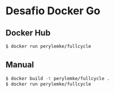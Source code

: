 # Desafio Docker Go

## Docker Hub

```bash
$ docker run perylemke/fullcycle
```

## Manual
```bash
$ docker build -t perylemke/fullcycle .
$ docker run perylemke/fullcycle
```